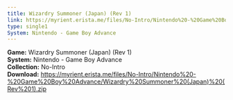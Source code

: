 ```yaml
---
title: Wizardry Summoner (Japan) (Rev 1)
link: https://myrient.erista.me/files/No-Intro/Nintendo%20-%20Game%20Boy%20Advance/Wizardry%20Summoner%20(Japan)%20(Rev%201).zip
type: single1
System: Nintendo - Game Boy Advance
---
```

<b>Game:</b> Wizardry Summoner (Japan) (Rev 1)<br>
<b>System:</b> Nintendo - Game Boy Advance<br>
<b>Collection:</b> No-Intro<br>
<b>Download:</b> https://myrient.erista.me/files/No-Intro/Nintendo%20-%20Game%20Boy%20Advance/Wizardry%20Summoner%20(Japan)%20(Rev%201).zip